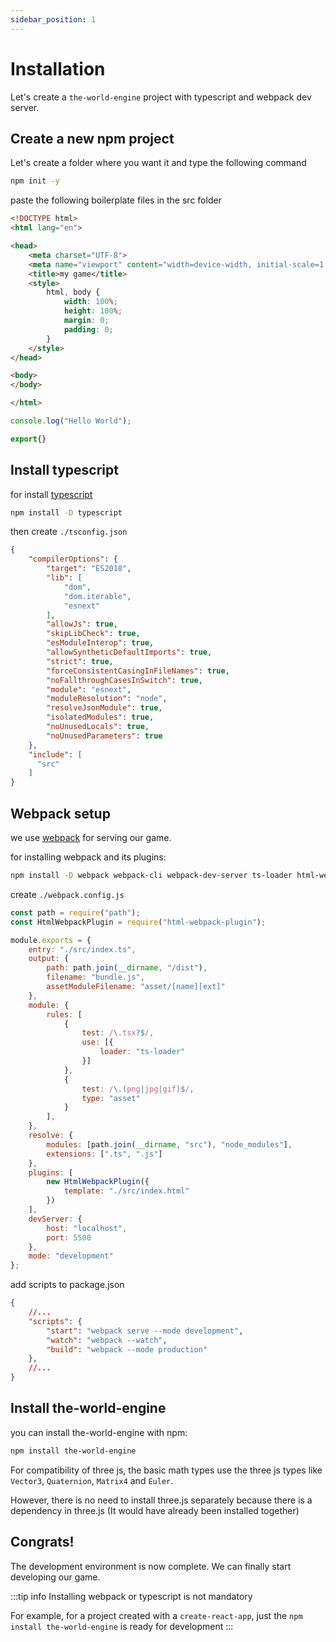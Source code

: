```yaml
---
sidebar_position: 1
---
```


# Installation

Let's create a `the-world-engine` project with typescript and webpack dev server.

## Create a new npm project

Let's create a folder where you want it and type the following command

```bash
npm init -y
```

paste the following boilerplate files in the src folder

```html title="./src/index.html"
<!DOCTYPE html>
<html lang="en">

<head>
    <meta charset="UTF-8">
    <meta name="viewport" content="width=device-width, initial-scale=1.0">
    <title>my game</title>
    <style>
        html, body {
            width: 100%;
            height: 100%;
            margin: 0;
            padding: 0;
        }
    </style>
</head>

<body>
</body>

</html>
```

```typescript title="./src/index.ts"
console.log("Hello World");

export{}
```

## Install typescript

for install [typescript](https://www.npmjs.com/package/typescript)

```bash
npm install -D typescript
```

then create `./tsconfig.json`

```json title="./tsconfig.json"
{
    "compilerOptions": {
        "target": "ES2018",
        "lib": [
            "dom",
            "dom.iterable",
            "esnext"
        ],
        "allowJs": true,
        "skipLibCheck": true,
        "esModuleInterop": true,
        "allowSyntheticDefaultImports": true,
        "strict": true,
        "forceConsistentCasingInFileNames": true,
        "noFallthroughCasesInSwitch": true,
        "module": "esnext",
        "moduleResolution": "node",
        "resolveJsonModule": true,
        "isolatedModules": true,
        "noUnusedLocals": true,
        "noUnusedParameters": true
    },
    "include": [
      "src"
    ]
}

```

## Webpack setup

we use [webpack](https://webpack.js.org/) for serving our game.

for installing webpack and its plugins:

```bash
npm install -D webpack webpack-cli webpack-dev-server ts-loader html-webpack-plugin
```

create `./webpack.config.js`

```js title="./webpack.config.js"
const path = require("path");
const HtmlWebpackPlugin = require("html-webpack-plugin");

module.exports = {
    entry: "./src/index.ts",
    output: {
        path: path.join(__dirname, "/dist"),
        filename: "bundle.js",
        assetModuleFilename: "asset/[name][ext]"
    },
    module: {
        rules: [
            {
                test: /\.tsx?$/,
                use: [{
                    loader: "ts-loader"
                }]
            },
            {
                test: /\.(png|jpg|gif)$/,
                type: "asset"
            }
        ],
    },
    resolve: {
        modules: [path.join(__dirname, "src"), "node_modules"],
        extensions: [".ts", ".js"]
    },
    plugins: [
        new HtmlWebpackPlugin({
            template: "./src/index.html"
        })
    ],
    devServer: {
        host: "localhost",
        port: 5500
    },
    mode: "development"
};
```

add scripts to package.json

```json title="./package.json"
{
    //...
    "scripts": {
        "start": "webpack serve --mode development",
        "watch": "webpack --watch",
        "build": "webpack --mode production"
    },
    //...
}
```

## Install the-world-engine

you can install the-world-engine with npm:

```bash
npm install the-world-engine
```

For compatibility of three js, the basic math types use the three js types like `Vector3`, `Quaternion`, `Matrix4` and `Euler`.

However, there is no need to install three.js separately because there is a dependency in three.js (It would have already been installed together)

## Congrats!

The development environment is now complete. We can finally start developing our game.

:::tip info
Installing webpack or typescript is not mandatory

For example, for a project created with a `create-react-app`, just the `npm install the-world-engine` is ready for development
:::